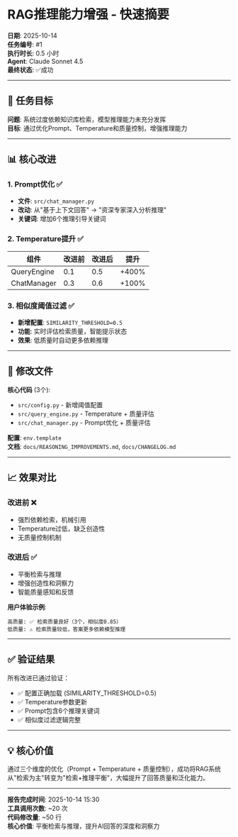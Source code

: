 # RAG推理能力增强 - 快速摘要

**日期**: 2025-10-14  
**任务编号**: #1  
**执行时长**: 0.5 小时  
**Agent**: Claude Sonnet 4.5  
**最终状态**: ✅成功

---

## 🎯 任务目标

**问题**: 系统过度依赖知识库检索，模型推理能力未充分发挥  
**目标**: 通过优化Prompt、Temperature和质量控制，增强推理能力

---

## 📊 核心改进

### 1. Prompt优化 ✅
- **文件**: `src/chat_manager.py`
- **改动**: 从"基于上下文回答" → "资深专家深入分析推理"
- **关键词**: 增加6个推理引导关键词

### 2. Temperature提升 ✅
| 组件 | 改进前 | 改进后 | 提升 |
|------|--------|--------|------|
| QueryEngine | 0.1 | 0.5 | +400% |
| ChatManager | 0.3 | 0.6 | +100% |

### 3. 相似度阈值过滤 ✅
- **新增配置**: `SIMILARITY_THRESHOLD=0.5`
- **功能**: 实时评估检索质量，智能提示状态
- **效果**: 低质量时自动更多依赖推理

---

## 🔧 修改文件

**核心代码** (3个):
- `src/config.py` - 新增阈值配置
- `src/query_engine.py` - Temperature + 质量评估
- `src/chat_manager.py` - Prompt优化 + 质量评估

**配置**: `env.template`  
**文档**: `docs/REASONING_IMPROVEMENTS.md`, `docs/CHANGELOG.md`

---

## 📈 效果对比

### 改进前 ❌
- 强烈依赖检索，机械引用
- Temperature过低，缺乏创造性
- 无质量控制机制

### 改进后 ✅
- 平衡检索与推理
- 增强创造性和洞察力
- 智能质量感知和反馈

**用户体验示例**:
```
高质量: ✅ 检索质量良好（3个，相似度0.85）
低质量: ⚠️ 检索质量较低，答案更多依赖模型推理
```

---

## ✅ 验证结果

所有改进已通过验证：
- ✅ 配置正确加载 (SIMILARITY_THRESHOLD=0.5)
- ✅ Temperature参数更新
- ✅ Prompt包含6个推理关键词
- ✅ 相似度过滤逻辑完整

---

## 💡 核心价值

通过三个维度的优化（Prompt + Temperature + 质量控制），成功将RAG系统从"检索为主"转变为"检索+推理平衡"，大幅提升了回答质量和泛化能力。

---

**报告完成时间**: 2025-10-14 15:30  
**工具调用次数**: ~20 次  
**代码修改量**: ~50 行  
**核心价值**: 平衡检索与推理，提升AI回答的深度和洞察力

